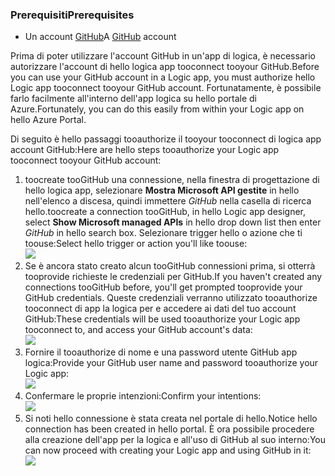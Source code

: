 ### <a name="prerequisites"></a><span data-ttu-id="16509-101">Prerequisiti</span><span class="sxs-lookup"><span data-stu-id="16509-101">Prerequisites</span></span>
* <span data-ttu-id="16509-102">Un account [GitHub](http://GitHub.com)</span><span class="sxs-lookup"><span data-stu-id="16509-102">A [GitHub](http://GitHub.com) account</span></span> 

<span data-ttu-id="16509-103">Prima di poter utilizzare l'account GitHub in un'app di logica, è necessario autorizzare l'account di hello logica app tooconnect tooyour GitHub.</span><span class="sxs-lookup"><span data-stu-id="16509-103">Before you can use your GitHub account in a Logic app, you must authorize hello Logic app tooconnect tooyour GitHub account.</span></span> <span data-ttu-id="16509-104">Fortunatamente, è possibile farlo facilmente all'interno dell'app logica su hello portale di Azure.</span><span class="sxs-lookup"><span data-stu-id="16509-104">Fortunately, you can do this easily from within your Logic app on hello Azure Portal.</span></span> 

<span data-ttu-id="16509-105">Di seguito è hello passaggi tooauthorize il tooyour tooconnect di logica app account GitHub:</span><span class="sxs-lookup"><span data-stu-id="16509-105">Here are hello steps tooauthorize your Logic app tooconnect tooyour GitHub account:</span></span>

1. <span data-ttu-id="16509-106">toocreate tooGitHub una connessione, nella finestra di progettazione di hello logica app, selezionare **Mostra Microsoft API gestite** in hello nell'elenco a discesa, quindi immettere *GitHub* nella casella di ricerca hello.</span><span class="sxs-lookup"><span data-stu-id="16509-106">toocreate a connection tooGitHub, in hello Logic app designer, select **Show Microsoft managed APIs** in hello drop down list then enter *GitHub* in hello search box.</span></span> <span data-ttu-id="16509-107">Selezionare trigger hello o azione che ti toouse:</span><span class="sxs-lookup"><span data-stu-id="16509-107">Select hello trigger or action you'll like toouse:</span></span>  
   ![](./media/connectors-create-api-github/github-1.png)
2. <span data-ttu-id="16509-108">Se è ancora stato creato alcun tooGitHub connessioni prima, si otterrà tooprovide richieste le credenziali per GitHub.</span><span class="sxs-lookup"><span data-stu-id="16509-108">If you haven't created any connections tooGitHub before, you'll get prompted tooprovide your GitHub credentials.</span></span> <span data-ttu-id="16509-109">Queste credenziali verranno utilizzato tooauthorize tooconnect di app la logica per e accedere ai dati del tuo account GitHub:</span><span class="sxs-lookup"><span data-stu-id="16509-109">These credentials will be used tooauthorize your Logic app tooconnect to, and access your GitHub account's data:</span></span>  
   ![](./media/connectors-create-api-github/github-2.png)
3. <span data-ttu-id="16509-110">Fornire il tooauthorize di nome e una password utente GitHub app logica:</span><span class="sxs-lookup"><span data-stu-id="16509-110">Provide your GitHub user name and password tooauthorize your Logic app:</span></span>  
   ![](./media/connectors-create-api-github/github-3.png)   
4. <span data-ttu-id="16509-111">Confermare le proprie intenzioni:</span><span class="sxs-lookup"><span data-stu-id="16509-111">Confirm your intentions:</span></span>  
   ![](./media/connectors-create-api-github/github-4.png)   
5. <span data-ttu-id="16509-112">Si noti hello connessione è stata creata nel portale di hello.</span><span class="sxs-lookup"><span data-stu-id="16509-112">Notice hello connection has been created in hello portal.</span></span> <span data-ttu-id="16509-113">È ora possibile procedere alla creazione dell'app per la logica e all'uso di GitHub al suo interno:</span><span class="sxs-lookup"><span data-stu-id="16509-113">You can now proceed with creating your Logic app and using GitHub in it:</span></span>   
   ![](./media/connectors-create-api-github/github-5.png)   


